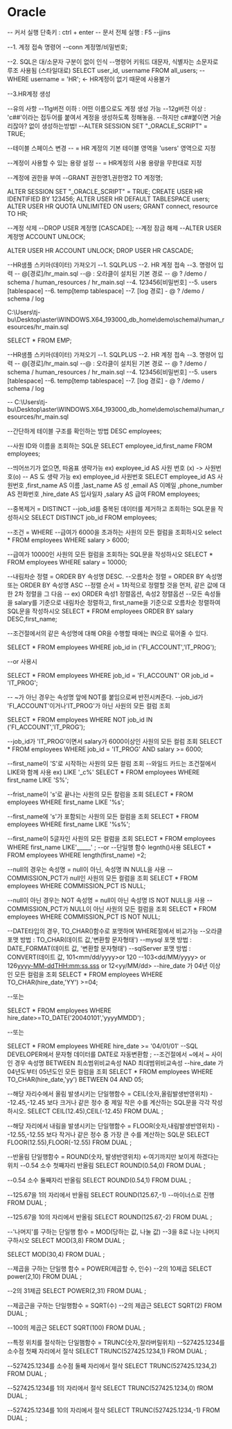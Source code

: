 # Oracle
<span>
-- 커서 실행 단축키 : ctrl + enter
-- 문서 전체 실행 : F5
--jjins

--1. 계정 접속 명령어
--conn 계정명/비밀번호;

--2. SQL은 대/소문자 구분이 없이 인식
--명령어 키워드 대문자, 식별자는 소문자로 루조 사용됨 (스타일대로)
SELECT user_id, username
FROM all_users;
--WHERE username = 'HR';        <- HR계정이 없기 때문에 사용불가

--3.HR계정 생성

--유의 사항
--11g버전 이하 : 어떤 이름으로도 계정 생성 가능
--12g버전 이상 : 'c##'이라는 접두어를 붙여서 계정을 생성하도록 정해놓음.
--하지만 c##붙이면 거슬리잖아? 없이 생성하는방법!
--ALTER SESSION SET "_ORACLE_SCRIPT" = TRUE;

--테이블 스페이스 변경
-- = HR 계정의 기본 테이블 영역을 'users' 영역으로 지정

--계정이 사용할 수 있는 용량 설정
-- = HR계정의 사용 용량을 무한대로 지정

--계정에 권한을 부여
--GRANT 권한명1,권한명2 TO 계정명;


ALTER SESSION SET "_ORACLE_SCRIPT" = TRUE;
CREATE USER HR IDENTIFIED BY 123456;
ALTER USER HR DEFAULT TABLESPACE users;
ALTER USER HR QUOTA UNLIMITED ON users;
GRANT connect, resource TO HR;


--계정 삭제
--DROP USER 계정명 [CASCADE];
--계정 잠금 해제
--ALTER USER 계정명 ACCOUNT UNLOCK;

ALTER USER HR ACCOUNT UNLOCK;
DROP USER HR CASCADE;

--HR샘플 스키마(데이터) 가져오기
--1. SQLPLUS
--2. HR 계정 접속
--3. 명령어 입력
--  @[경로]/hr_main.sql
    --@ : 오라클이 설치된 기본 경로
    -- @ ? /demo / schema / human_resources / hr_main.sql
--4. 123456[비밀번호]
--5. users [tablespace]
--6. temp[temp tablespace]
--7. [log 경로] - @ ? /demo / schema / log

C:\Users\tj-bu\Desktop\aster\WINDOWS.X64_193000_db_home\demo\schema\human_resources/hr_main.sql

SELECT * FROM EMP;

--HR샘플 스키마(데이터) 가져오기
--1. SQLPLUS
--2. HR 계정 접속
--3. 명령어 입력
--  @[경로]/hr_main.sql
    --@ : 오라클이 설치된 기본 경로
    -- @ ? /demo / schema / human_resources / hr_main.sql
--4. 123456[비밀번호]
--5. users [tablespace]
--6. temp[temp tablespace]
--7. [log 경로] - @ ? /demo / schema / log

-- C:\Users\tj-bu\Desktop\aster\WINDOWS.X64_193000_db_home\demo\schema\human_resources/hr_main.sql

--간단하게 테이블 구조를 확인하는 방법
DESC employees;

--사원 ID와 이름을 조회하는 SQL문
SELECT employee_id,first_name
FROM employees;

--띄어쓰기가 없으면, 따옴표 생략가능 ex) exployee_id AS 사원 번호 (x) -> 사원번호(o)
-- AS 도 생략 가능 ex) employee_id 사원번호
SELECT employee_id AS 사원번호
,first_name AS 이름
,last_name AS 성
,email AS 이메일
,phone_number AS 전화번호
,hire_date AS 입사일자
,salary AS 급여
FROM employees;

--중복제거 = DISTINCT
--job_id를 중복된 데이터를 제거하고 조희하는 SQL문을 작성하시오
SELECT DISTINCT job_id
FROM employees;

--조건 = WHERE
--급여가 6000을 초과하는 사원의 모든 컬럼을 조회하시오
select *
FROM employees
WHERE salary > 6000;

--급여가 10000인 사원의 모든 컬럼을 조회하는 SQL문을 작성하시오
SELECT *
FROM employees
WHERE salary = 10000;

--내림차순 정렬 = ORDER BY 속성명 DESC.
--오름차순 정렬 = ORDER BY 속성명  또는   ORDER BY 속성명 ASC
--정렬 순서 = 1차적으로 정렬할 것을 먼저, 같은 값에 대한 2차 정렬을 그 다음
-- ex) ORDER 속성1 정렬옵션, 속성2 정렬옵션
--모든 속성들을 salary를 기준으로 내림차순 정렬하고, first_name을 기준으로 오름차순 정렬하여 SQL문을 작성하시오
SELECT *
FROM employees
ORDER BY salary DESC,first_name;

--조건절에서의 같은 속성명에 대해 OR을 수행할 때에는 IN으로 묶어줄 수 있다.

SELECT *
FROM employees
WHERE job_id in ('FI_ACCOUNT','IT_PROG');

--or 사용시

SELECT *
FROM employees
WHERE job_id = 'FI_ACCOUNT'
OR job_id = 'IT_PROG';


-- ~가 아닌 경우는 속성명 앞에 NOT를 붙임으로써 반전시켜준다.
--job_id가 'FI_ACCOUNT'이거나'IT_PROG'가 아닌 사원의 모든 컬럼 조회

SELECT *
FROM employees
WHERE NOT job_id IN ('FI_ACCOUNT','IT_PROG');

--job_id가 'IT_PROG'이면서 salary가 6000이상인 사원의 모든 컬럼 조회
SELECT *
FROM employees
WHERE job_id = 'IT_PROG'
AND salary >= 6000;

--first_name이 'S'로 시작하는 사원의 모든 컬럼 조회
--와일드 카드는 조건절에서 LIKE와 함께 사용 ex) LIKE '_c%'
SELECT *
FROM employees
WHERE first_name LIKE 'S%';

--frist_name이 's'로 끝나는 사원의 모든 칼럼을 조회
SELECT *
FROM employees
WHERE first_name LIKE '%s';

--first_name에 's'가 포함되는 사원의 모든 컬럼을 조회
SELECT *
FROM employees
WHERE first_name LIKE '%s%';

--first_name이 5글자인 사원의 모든 컬럼을 조회
SELECT *
FROM employees
WHERE first_name LIKE'_____'
;
--or
--단일행 함수 legnth()사용
SELECT *
FROM employees
WHERE length(first_name) =2;

--null의 경우는 속성명 = null이 아닌, 속성명 IN NULL을 사용
--COMMISSION_PCT가 null인 사원의 모든 컬럼을 조회
SELECT *
FROM employees
WHERE COMMISSION_PCT IS NULL;

--null이 아닌 경우는 NOT 속성명 = null이 아닌 속성명 IS NOT NULL을 사용
--COMMISSION_PCT가 NULL이 아닌 사원의 모든 컬럼을 조회
SELECT *
FROM employees
WHERE COMMISSION_PCT IS NOT NULL;

--DATE타입의 경우, TO_CHAR()함수로 포맷하며 WHERE절에서 비교가능
--오라클 포맷 방법 : TO_CHAR(데이트 값,'변환할 문자형태')
--mysql 포맷 방법 : DATE_FORMAT(데이트 값, '변환할 문자형태')
--sqlServer 포맷 방법 : CONVERT(데이트 값, 101<mm/dd/yyyy>or 120<yyyy-MM-dd HH:mm:ss>
--103<dd/MM/yyyy> or 126<yyyy-MM-ddTHH:mm:ss.sss> or 12<yy/MM/dd>
--hire_date 가 04년 이상인 모든 컬럼을 조회
SELECT *
FROM employees
WHERE TO_CHAR(hire_date,'YY') >=04;

--또는

SELECT *
FROM employees
WHERE hire_date>=TO_DATE('20040101','yyyyMMDD')
;


--또는

SELECT *
FROM employees
WHERE hire_date >= '04/01/01'       --SQL DEVELOPER에서 문자형 데이터를 DATE로 자동변환함
;
--조건절에서 ~에서 ~ 사이인 경우 속성명 BETWEEN 최소범위비교속성 NAD 최대범위비교속성
--hire_date 가 04년도부터 05년도인 모든 컬럼을 조회
SELECT *
FROM employees
WHERE TO_CHAR(hire_date,'yy') BETWEEN 04 AND 05;

--해당 자리수에서 올림 발생시키는 단일행함수 = CEIL(숫자,올림발생반영위치)
--12.45,-12.45 보다 크거나 같은 정수 중 제일 작은 수를 계산하는 SQL문을 각각 작성하시오.
SELECT CEIL(12.45),CEIL(-12.45)
FROM DUAL
;

--해당 자리에서 내림을 발생시키는 단일행함수 = FLOOR(숫자,내림발생반영위치)
--12.55,-12.55 보다 작거나 같은 정수 중 가장 큰 수를 계산하는 SQL문
SELECT FLOOR(12.55),FLOOR(-12.55)
FROM DUAL
;

--반올림 단일행함수 = ROUND(숫자, 발생반영위치) <-여기까지만 보이게 하겠다는 위치
--0.54 소수 첫째자리 반올림
SELECT ROUND(0.54,0)
FROM DUAL
;

--0.54 소수 둘째자리 반올림
SELECT ROUND(0.54,1)
FROM DUAL
;

--125.67을 1의 자리에서 반올림
SELECT ROUND(125.67,-1) --마이너스로 진행
FROM DUAL
;

--125.67을 10의 자리에서 반올림
SELECT ROUND(125.67,-2)
FROM DUAL
;

--'나머지'를 구하는 단일행 함수 = MOD(당하는 값, 나눌 값)
--3을 8로 나눈 나머지 구하시오
SELECT MOD(3,8)
FROM DUAL
;

SELECT MOD(30,4)
FROM DUAL
;

--제곱을 구하는 단일행 함수 = POWER(제곱할 수, 인수)
--2의 10제곱
SELECT power(2,10)
FROM DUAL
;

--2의 31제곱
SELECT POWER(2,31)
FROM DUAL
;

--제곱근을 구하는 단일행함수 = SQRT(수)
--2의 제곱근
SELECT SQRT(2)
FROM DUAL
;

--100의 제곱근
SELECT SQRT(100)
FROM DUAL
;

--특정 위치를 절삭하는 단일햄함수 = TRUNC(숫자,잘라버릴위치)
--527425.1234를 소수점 첫째 자리에서 절삭
SELECT TRUNC(527425.1234,1)
FROM DUAL
;

--527425.1234를 소수점 둘째 자리에서 절삭
SELECT TRUNC(527425.1234,2)
FROM DUAL
;

--527425.1234를 1의 자리에서 절삭
SELECT TRUNC(527425.1234,0)
fROM DUAL
;

--527425.1234를 10의 자리에서 절삭
SELECT TRUNC(527425.1234,-1)
FROM DUAL
;
</span>
